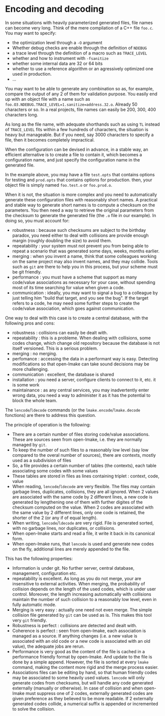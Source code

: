 <!-- This file is part of the open-lmake distribution (git@github.com:cesar-douady/open-lmake.git)-->
<!-- Copyright (c) 2023-2025 Doliam-->
<!-- This program is free software: you can redistribute/modify under the terms of the GPL-v3 (https://www.gnu.org/licenses/gpl-3.0.html).-->
<!-- This program is distributed WITHOUT ANY WARRANTY, without even the implied warranty of MERCHANTABILITY or FITNESS FOR A PARTICULAR PURPOSE.-->

# Encoding and decoding

In some situations with heavily parameterized generated files, file names can become very long.
Think of the mere compilation of a C++ file `foo.c`.
You may want to specify:

- the optimization level through a `-O` argument
- Whether debug checks are enable through the definition of `NDEBUG`
- a trace level through the definition of a macro such as `TRACE_LEVEL`
- whether and how to instrument with `-fsanitize`
- whether some internal data are 32 or 64 bits
- whether to use a reference algorithm or an agressively optimized one used in production.
- ...

You may want to be able to generate any combination so as, for example, compare the output of any 2 of them for validation purpose.
You easily end up with an object file with a name such as `foo.O3.NDEBUG.TRACE_LEVEL=1.sanitize=address.32.o`.
Already 50 characters or so.
In a real projects, file names can easily be 200, 300, 400 characters long.

As long as the file name, with adequate shorthands such as using `TL` instead of `TRACE_LEVEL` fits within a few hundreds of characters, the situation is heavy but manageable.
But if you need, say 3000 characters to specify a file, then it becomes completely impractical.

When the configuration can be devised in advance, in a stable way, an efficient alternative is to create a file to contain it, which becomes a configuration name,
and just specify the configuration name in the generated file.

In the example above, you may have a file `test.opts` that contains options for testing and `prod.opts` that contains options for production.
then, your object file is simply named `foo.test.o` or `foo.prod.o`.

When it is not, the situation is more complex and you need to automatically generate these configuration files with reasonably short names.
A practical and stable way to generate short names is to compute a checksum on the parameters.
You then need a way to retrieve the original parameters from the checksum to generate the generated file (the `.o` file in our example).
In doing so, you must account for:

- robustness    : because such checksums are subject to the birthday paradox, you need either to deal with collisions are provide enough margin (roughly doubling the size) to avoid them.
- repeatability : your system must not prevent you from being able to repeat a scenario that was generated some days, weeks, months earlier.
- merging       : when you invent a name, think that some colleagues working on the same project may also invent names, and they may collide.
  Tools such as `git` are there to help you in this process, but your scheme must be git friendly.
- performance   : you must have a scheme that support as many code/value associations as necessary for your case, without spending most of its time searching for value when given a code.
- communication : ideally, you may want to signal a bug to a colleague by just telling him "build that target, and you see the bug".
  If the target refers to a code, he may need some further steps to create the code/value association, which goes against communication.

One way to deal with this case is to create a central database, with the following pros and cons:

- robustness    : collisions can easily be dealt with.
- repeatability : this is a probleme. When dealing with collisions, some codes change, which change old repository because the database is not itself versioned. This is a serious problem.
- merging       : no merging.
- perfomance    : accessing the data in a performant way is easy. Detecting modifications so that open-lmake can take sound decisions may be more challenging.
- communication : excellent, the database is shared
- installation  : you need a server, configure clients to connect to it, etc. it is some work
- maintainance  : as any central services, you may inadvertently enter wrong data, you need a way to administer it as it has the potential to block the whole team.

The `lencode`/`ldecode` commands (or the `lmake.encode`/`lmake.decode` fonctions) are there to address this question.

The principle of operation is the following:

- There are a certain number of files storing code/value associations. These are sources seen from open-lmake, i.e. they are normally managed by `git`.
- To keep the number of such files to a reasonably low level (say low compared to the overal number of sources), there are contexts, mostly used as a subdivision of files
- So, a file provides a certain number of tables (the contexts), each table associating some codes with some values
- These tables are stored in files as lines containing triplet : context, code, value
- When reading, `lencode`/`ldecode` are very flexible. The files may contain garbage lines, duplicates, collisions, they are all ignored.
  When 2 values are associated with the same code by 2 different lines, a new code is generated by lengthening one of them with further digites of the checksum computed on the value.
  When 2 codes are associated with the same value by 2 different lines, only one code is retained, the shorter of the 2 (or any if of equal length).
- When writing, `lencode`/`ldecode` are very rigid. File is generated sorted, with no garbage lines, nor duplicates, or collisions.
- When open-lmake starts and read a file, it write it back in its canonical form.
- When open-lmake runs, that `lencode` is used and generate new codes on the fly, additional lines are merely appended to the file.

This has the following properties:

- Information is under git. No further server, central database, management, configuration etc.
- repeatability is excellent. As long as you do not merge, your are insensitive to external activities.
  When merging, the probability of collision depends on the length of the used codes, which is under user control.
  Moreover, the length increasing automatically with collisions maintain the number of such collision to a reasonably low level, even in fully automatic mode.
- Merging is very easy : actually one need not even merge. The simple collision file generated by `git` can be used as is. This makes this tool very `git` friendly.
- Robustness is perfect : collisions are detected and dealt with.
- Coherence is perfect : seen from open-lmake, each association is managed as a source.
  If anything changes (i.e. a new value is associated with an old code or a new code is associated with an old value), the adequate jobs are rerun.
- Performance is very good as the content of the file is cached in a performance friendly format by open-lmake. And update to the file is done by a simple append.
  However, the file is sorted at every `lmake` command, making the content more rigid and the merge process easier.
- Associations files can be editing by hand, so that human friendly codes may be associated to some heavily used values.
  `lencode` will only generate codes from checksums, but will handle any code generated externally (manually or otherwise).
  In case of collision and when open-lmake must suppress one of 2 codes, externally generated codes are given preference as they believed to be more readable.
  If 2 externally generated codes collide, a numerical suffix is appended or incremented to solve the collision.

